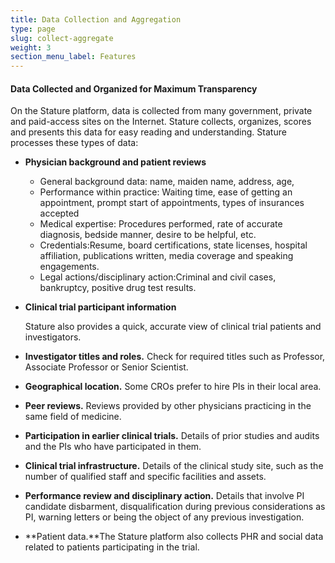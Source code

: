 ```yaml
---
title: Data Collection and Aggregation
type: page
slug: collect-aggregate
weight: 3
section_menu_label: Features
---
```


#### Data Collected and Organized for Maximum Transparency

On the Stature platform, data is collected from many government, private and paid-access sites on the Internet. Stature collects, organizes, scores and presents this data for easy reading and understanding. Stature processes these types of data:

* **Physician background and patient reviews**
	* General background data: name, maiden name, address, age,
	* Performance within practice: Waiting time, ease of getting an appointment, prompt start of appointments, types of insurances accepted
	* Medical expertise: Procedures performed, rate of accurate diagnosis, bedside manner, desire to be helpful, etc.
	* Credentials:Resume, board certifications, state licenses, hospital affiliation, publications written, media coverage and speaking engagements.
	* Legal actions/disciplinary action:Criminal and civil cases, bankruptcy, positive drug test results.

* **Clinical trial participant information**

	Stature also provides a quick, accurate view of clinical trial patients and investigators.

 * **Investigator titles and roles.** Check for required titles such as Professor, Associate Professor or Senior Scientist.
 * **Geographical location.** Some CROs prefer to hire PIs in their local area.
 * **Peer reviews.** Reviews provided by other physicians practicing in the same field of medicine.
 * **Participation in earlier clinical trials.** Details of prior studies and audits and the PIs who have participated in them.
 * **Clinical trial infrastructure.** Details of the clinical study site, such as the number of qualified staff and specific facilities and assets.
 * **Performance review and disciplinary action.** Details that involve PI candidate disbarment, disqualification during previous considerations as PI, warning letters or being the object of any previous investigation.

* **Patient data.**The Stature platform also collects PHR and social data related to patients participating in the trial.